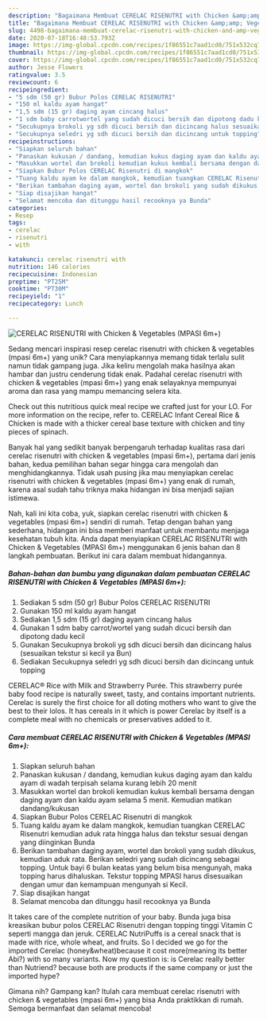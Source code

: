 ```yaml
---
description: "Bagaimana Membuat CERELAC RISENUTRI with Chicken &amp;amp; Vegetables (MPASI 6m+) yang Enak"
title: "Bagaimana Membuat CERELAC RISENUTRI with Chicken &amp;amp; Vegetables (MPASI 6m+) yang Enak"
slug: 4498-bagaimana-membuat-cerelac-risenutri-with-chicken-and-amp-vegetables-mpasi-6m-yang-enak
date: 2020-07-18T16:48:53.793Z
image: https://img-global.cpcdn.com/recipes/1f86551c7aad1cd0/751x532cq70/cerelac-risenutri-with-chicken-vegetables-mpasi-6m-foto-resep-utama.jpg
thumbnail: https://img-global.cpcdn.com/recipes/1f86551c7aad1cd0/751x532cq70/cerelac-risenutri-with-chicken-vegetables-mpasi-6m-foto-resep-utama.jpg
cover: https://img-global.cpcdn.com/recipes/1f86551c7aad1cd0/751x532cq70/cerelac-risenutri-with-chicken-vegetables-mpasi-6m-foto-resep-utama.jpg
author: Jesse Flowers
ratingvalue: 3.5
reviewcount: 6
recipeingredient:
- "5 sdm (50 gr) Bubur Polos CERELAC RISENUTRI"
- "150 ml kaldu ayam hangat"
- "1,5 sdm (15 gr) daging ayam cincang halus"
- "1 sdm baby carrotwortel yang sudah dicuci bersih dan dipotong dadu kecil"
- "Secukupnya brokoli yg sdh dicuci bersih dan dicincang halus sesuaikan tekstur si kecil ya Bun"
- "Secukupnya seledri yg sdh dicuci bersih dan dicincang untuk topping"
recipeinstructions:
- "Siapkan seluruh bahan"
- "Panaskan kukusan / dandang, kemudian kukus daging ayam dan kaldu ayam di wadah terpisah selama kurang lebih 20 menit"
- "Masukkan wortel dan brokoli kemudian kukus kembali bersama dengan daging ayam dan kaldu ayam selama 5 menit. Kemudian matikan dandang/kukusan"
- "Siapkan Bubur Polos CERELAC Risenutri di mangkok"
- "Tuang kaldu ayam ke dalam mangkok, kemudian tuangkan CERELAC Risenutri kemudian aduk rata hingga halus dan tekstur sesuai dengan yang diinginkan Bunda"
- "Berikan tambahan daging ayam, wortel dan brokoli yang sudah dikukus, kemudian aduk rata. Berikan seledri yang sudah dicincang sebagai topping. Untuk bayi 6 bulan keatas yang belum bisa mengunyah, maka topping harus dihaluskan. Tekstur topping MPASI harus disesuaikan dengan umur dan kemampuan mengunyah si Kecil."
- "Siap disajikan hangat"
- "Selamat mencoba dan ditunggu hasil recooknya ya Bunda"
categories:
- Resep
tags:
- cerelac
- risenutri
- with

katakunci: cerelac risenutri with 
nutrition: 146 calories
recipecuisine: Indonesian
preptime: "PT25M"
cooktime: "PT30M"
recipeyield: "1"
recipecategory: Lunch

---
```



![CERELAC RISENUTRI with Chicken &amp; Vegetables (MPASI 6m+)](https://img-global.cpcdn.com/recipes/1f86551c7aad1cd0/751x532cq70/cerelac-risenutri-with-chicken-vegetables-mpasi-6m-foto-resep-utama.jpg)

Sedang mencari inspirasi resep cerelac risenutri with chicken &amp; vegetables (mpasi 6m+) yang unik? Cara menyiapkannya memang tidak terlalu sulit namun tidak gampang juga. Jika keliru mengolah maka hasilnya akan hambar dan justru cenderung tidak enak. Padahal cerelac risenutri with chicken &amp; vegetables (mpasi 6m+) yang enak selayaknya mempunyai aroma dan rasa yang mampu memancing selera kita.

Check out this nutritious quick meal recipe we crafted just for your LO. For more information on the recipe, refer to. CERELAC Infant Cereal Rice &amp; Chicken is made with a thicker cereal base texture with chicken and tiny pieces of spinach.

Banyak hal yang sedikit banyak berpengaruh terhadap kualitas rasa dari cerelac risenutri with chicken &amp; vegetables (mpasi 6m+), pertama dari jenis bahan, kedua pemilihan bahan segar hingga cara mengolah dan menghidangkannya. Tidak usah pusing jika mau menyiapkan cerelac risenutri with chicken &amp; vegetables (mpasi 6m+) yang enak di rumah, karena asal sudah tahu triknya maka hidangan ini bisa menjadi sajian istimewa.


Nah, kali ini kita coba, yuk, siapkan cerelac risenutri with chicken &amp; vegetables (mpasi 6m+) sendiri di rumah. Tetap dengan bahan yang sederhana, hidangan ini bisa memberi manfaat untuk membantu menjaga kesehatan tubuh kita. Anda dapat menyiapkan CERELAC RISENUTRI with Chicken &amp; Vegetables (MPASI 6m+) menggunakan 6 jenis bahan dan 8 langkah pembuatan. Berikut ini cara dalam membuat hidangannya.

<!--inarticleads1-->

##### Bahan-bahan dan bumbu yang digunakan dalam pembuatan CERELAC RISENUTRI with Chicken &amp; Vegetables (MPASI 6m+):

1. Sediakan 5 sdm (50 gr) Bubur Polos CERELAC RISENUTRI
1. Gunakan 150 ml kaldu ayam hangat
1. Sediakan 1,5 sdm (15 gr) daging ayam cincang halus
1. Gunakan 1 sdm baby carrot/wortel yang sudah dicuci bersih dan dipotong dadu kecil
1. Gunakan Secukupnya brokoli yg sdh dicuci bersih dan dicincang halus (sesuaikan tekstur si kecil ya Bun)
1. Sediakan Secukupnya seledri yg sdh dicuci bersih dan dicincang untuk topping


CERELAC® Rice with Milk and Strawberry Purée. This strawberry purée baby food recipe is naturally sweet, tasty, and contains important nutrients. Cerelac is surely the first choice for all doting mothers who want to give the best to their lolos. It has cereals in it which is power Cerelac by itself is a complete meal with no chemicals or preservatives added to it. 

<!--inarticleads2-->

##### Cara membuat CERELAC RISENUTRI with Chicken &amp; Vegetables (MPASI 6m+):

1. Siapkan seluruh bahan
1. Panaskan kukusan / dandang, kemudian kukus daging ayam dan kaldu ayam di wadah terpisah selama kurang lebih 20 menit
1. Masukkan wortel dan brokoli kemudian kukus kembali bersama dengan daging ayam dan kaldu ayam selama 5 menit. Kemudian matikan dandang/kukusan
1. Siapkan Bubur Polos CERELAC Risenutri di mangkok
1. Tuang kaldu ayam ke dalam mangkok, kemudian tuangkan CERELAC Risenutri kemudian aduk rata hingga halus dan tekstur sesuai dengan yang diinginkan Bunda
1. Berikan tambahan daging ayam, wortel dan brokoli yang sudah dikukus, kemudian aduk rata. Berikan seledri yang sudah dicincang sebagai topping. Untuk bayi 6 bulan keatas yang belum bisa mengunyah, maka topping harus dihaluskan. Tekstur topping MPASI harus disesuaikan dengan umur dan kemampuan mengunyah si Kecil.
1. Siap disajikan hangat
1. Selamat mencoba dan ditunggu hasil recooknya ya Bunda


It takes care of the complete nutrition of your baby. Bunda juga bisa kreasikan bubur polos CERELAC Risenutri dengan topping tinggi Vitamin C seperti mangga dan jeruk. CERELAC NutriPuffs is a cereal snack that is made with rice, whole wheat, and fruits. So I decided we go for the imported Cerelac (honey&amp;wheat)because it cost more(meaning its better Abi?) with so many variants. Now my question is: is Cerelac really better than Nutriend? because both are products if the same company or just the imported hype? 

Gimana nih? Gampang kan? Itulah cara membuat cerelac risenutri with chicken &amp; vegetables (mpasi 6m+) yang bisa Anda praktikkan di rumah. Semoga bermanfaat dan selamat mencoba!
